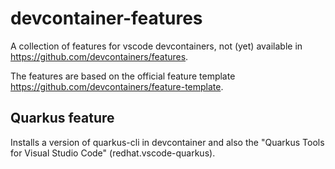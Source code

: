 # devcontainer-features
A collection of features for vscode devcontainers, not (yet) available in https://github.com/devcontainers/features.

The features are based on the official feature template https://github.com/devcontainers/feature-template.

## Quarkus feature
Installs a version of quarkus-cli in devcontainer and also the "Quarkus Tools for Visual Studio Code" (redhat.vscode-quarkus).
